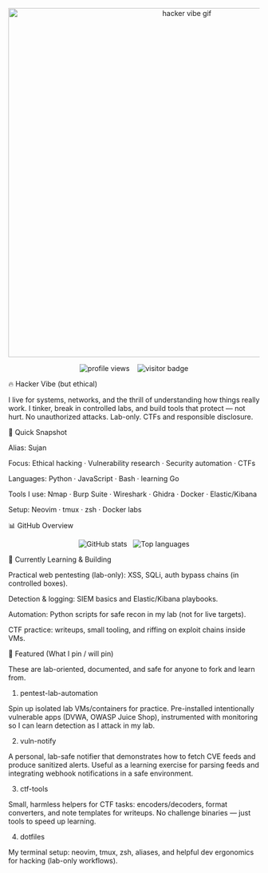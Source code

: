 <p align="center"> <img src="https://media.giphy.com/media/3o7TKtnuHOHHUjR38Y/giphy.gif" width="700" alt="hacker vibe gif"/> </p> <p align="center"> <img src="https://komarev.com/ghpvc/?username=Sujan&color=green" alt="profile views" /> &nbsp;&nbsp; <img src="https://visitor-badge.laobi.icu/badge?page_id=Sujan.Sujan" alt="visitor badge" /> </p>
🔥 Hacker Vibe (but ethical)

I live for systems, networks, and the thrill of understanding how things really work.
I tinker, break in controlled labs, and build tools that protect — not hurt.
No unauthorized attacks. Lab-only. CTFs and responsible disclosure.

🎯 Quick Snapshot

Alias: Sujan

Focus: Ethical hacking · Vulnerability research · Security automation · CTFs

Languages: Python · JavaScript · Bash · learning Go

Tools I use: Nmap · Burp Suite · Wireshark · Ghidra · Docker · Elastic/Kibana

Setup: Neovim · tmux · zsh · Docker labs

📊 GitHub Overview
<p align="center"> <img src="https://github-readme-stats.vercel.app/api?username=Sujan&show_icons=true&theme=radical" alt="GitHub stats" /> &nbsp; <img src="https://github-readme-stats.vercel.app/api/top-langs/?username=Sujan&layout=compact&theme=radical" alt="Top languages" /> </p>
🔭 Currently Learning & Building

Practical web pentesting (lab-only): XSS, SQLi, auth bypass chains (in controlled boxes).

Detection & logging: SIEM basics and Elastic/Kibana playbooks.

Automation: Python scripts for safe recon in my lab (not for live targets).

CTF practice: writeups, small tooling, and riffing on exploit chains inside VMs.

🧩 Featured (What I pin / will pin)

These are lab-oriented, documented, and safe for anyone to fork and learn from.

1) pentest-lab-automation

Spin up isolated lab VMs/containers for practice. Pre-installed intentionally vulnerable apps (DVWA, OWASP Juice Shop), instrumented with monitoring so I can learn detection as I attack in my lab.

2) vuln-notify

A personal, lab-safe notifier that demonstrates how to fetch CVE feeds and produce sanitized alerts. Useful as a learning exercise for parsing feeds and integrating webhook notifications in a safe environment.

3) ctf-tools

Small, harmless helpers for CTF tasks: encoders/decoders, format converters, and note templates for writeups. No challenge binaries — just tools to speed up learning.

4) dotfiles

My terminal setup: neovim, tmux, zsh, aliases, and helpful dev ergonomics for hacking (lab-only workflows).
